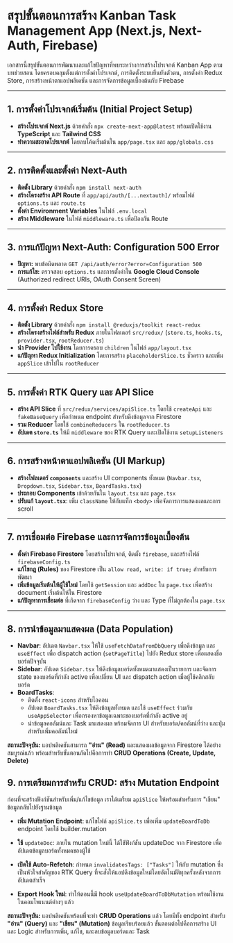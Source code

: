 # สรุปขั้นตอนการสร้าง Kanban Task Management App (Next.js, Next-Auth, Firebase)

เอกสารนี้สรุปขั้นตอนการพัฒนาและแก้ไขปัญหาที่พบระหว่างการสร้างโปรเจกต์ Kanban App ตามบทช่วยสอน โดยครอบคลุมตั้งแต่การตั้งค่าโปรเจกต์, การติดตั้งระบบยืนยันตัวตน, การตั้งค่า Redux Store, การสร้างหน้าตาแอปพลิเคชัน และการจัดการข้อมูลเบื้องต้นกับ Firebase

---

## 1. การตั้งค่าโปรเจกต์เริ่มต้น (Initial Project Setup)

- **สร้างโปรเจกต์ Next.js** ด้วยคำสั่ง `npx create-next-app@latest` พร้อมเปิดใช้งาน **TypeScript** และ **Tailwind CSS**
- **ทำความสะอาดโปรเจกต์** โดยลบโค้ดเริ่มต้นใน `app/page.tsx` และ `app/globals.css`

---

## 2. การติดตั้งและตั้งค่า Next-Auth

- **ติดตั้ง Library** ด้วยคำสั่ง `npm install next-auth`
- **สร้างโครงสร้าง API Route** ที่ `app/api/auth/[...nextauth]/` พร้อมไฟล์ `options.ts` และ `route.ts`
- **ตั้งค่า Environment Variables** ในไฟล์ `.env.local`
- **สร้าง Middleware** ในไฟล์ `middleware.ts` เพื่อป้องกัน Route

---

## 3. การแก้ปัญหา Next-Auth: Configuration 500 Error

- **ปัญหา:** พบข้อผิดพลาด `GET /api/auth/error?error=Configuration 500`
- **การแก้ไข:** ตรวจสอบ `options.ts` และการตั้งค่าใน **Google Cloud Console** (Authorized redirect URIs, OAuth Consent Screen)

---

## 4. การตั้งค่า Redux Store

- **ติดตั้ง Library** ด้วยคำสั่ง `npm install @reduxjs/toolkit react-redux`
- **สร้างโครงสร้างไฟล์สำหรับ Redux** ภายในโฟลเดอร์ `src/redux/` (`store.ts`, `hooks.ts`, `provider.tsx`, `rootReducer.ts`)
- **นำ Provider ไปใช้งาน** โดยการครอบ `children` ในไฟล์ `app/layout.tsx`
- **แก้ปัญหา Redux Initialization** โดยการสร้าง `placeholderSlice.ts` ชั่วคราว และเพิ่ม `appSlice` เข้าไปใน `rootReducer`

---

## 5. การตั้งค่า RTK Query และ API Slice

- **สร้าง API Slice** ที่ `src/redux/services/apiSlice.ts` โดยใช้ `createApi` และ `fakeBaseQuery` เพื่อกำหนด endpoint สำหรับดึงข้อมูลจาก Firestore
- **รวม Reducer** โดยใช้ `combineReducers` ใน `rootReducer.ts`
- **อัปเดต `store.ts`** ให้มี `middleware` ของ RTK Query และเปิดใช้งาน `setupListeners`

---

## 6. การสร้างหน้าตาแอปพลิเคชัน (UI Markup)

- **สร้างโฟลเดอร์ `components`** และสร้าง UI components ทั้งหมด (`Navbar.tsx`, `Dropdown.tsx`, `Sidebar.tsx`, `BoardTasks.tsx`)
- **ประกอบ Components** เข้าด้วยกันใน `layout.tsx` และ `page.tsx`
- **ปรับแก้ `layout.tsx`**: เพิ่ม `className` ให้กับแท็ก `<body>` เพื่อจัดการการแสดงผลและการ scroll

---

## 7. การเชื่อมต่อ Firebase และการจัดการข้อมูลเบื้องต้น

- **ตั้งค่า Firebase Firestore** โดยสร้างโปรเจกต์, ติดตั้ง `firebase`, และสร้างไฟล์ `firebaseConfig.ts`
- **แก้ไขกฎ (Rules)** ของ Firestore เป็น `allow read, write: if true;` สำหรับการพัฒนา
- **เพิ่มข้อมูลเริ่มต้นให้ผู้ใช้ใหม่** โดยใช้ `getSession` และ `addDoc` ใน `page.tsx` เพื่อสร้าง document เริ่มต้นให้ใน Firestore
- **แก้ปัญหาการเชื่อมต่อ** ที่เกิดจาก `firebaseConfig` ว่าง และ Type ที่ไม่ถูกต้องใน `page.tsx`

---

## 8. การนำข้อมูลมาแสดงผล (Data Population)

- **Navbar**: อัปเดต `Navbar.tsx` ให้ใช้ `useFetchDataFromDbQuery` เพื่อดึงข้อมูล และ `useEffect` เพื่อ dispatch action (`setPageTitle`) ไปยัง Redux store เพื่อแสดงชื่อบอร์ดปัจจุบัน
- **Sidebar**: อัปเดต `Sidebar.tsx` ให้ดึงข้อมูลบอร์ดทั้งหมดมาแสดงเป็นรายการ และจัดการ state ของบอร์ดที่กำลัง active เพื่อเปลี่ยน UI และ dispatch action เมื่อผู้ใช้คลิกสลับบอร์ด
- **BoardTasks**:
    - ติดตั้ง `react-icons` สำหรับไอคอน
    - อัปเดต `BoardTasks.tsx` ให้ดึงข้อมูลทั้งหมด และใช้ `useEffect` ร่วมกับ `useAppSelector` เพื่อกรองหาข้อมูลเฉพาะของบอร์ดที่กำลัง active อยู่
    - นำข้อมูลคอลัมน์และ Task มาแสดงผล พร้อมจัดการ UI สำหรับบอร์ด/คอลัมน์ที่ว่าง และปุ่มสำหรับเพิ่มคอลัมน์ใหม่

**สถานะปัจจุบัน:** แอปพลิเคชันสามารถ **"อ่าน" (Read)** และแสดงผลข้อมูลจาก Firestore ได้อย่างสมบูรณ์แล้ว พร้อมสำหรับขั้นตอนถัดไปคือการทำ **CRUD Operations (Create, Update, Delete)**

## 9. การเตรียมการสำหรับ CRUD: สร้าง Mutation Endpoint

ก่อนที่จะสร้างฟังก์ชันสำหรับเพิ่ม/แก้ไขข้อมูล เราได้เตรียม `apiSlice` ให้พร้อมสำหรับการ "เขียน" ข้อมูลกลับไปยังฐานข้อมูล

-   **เพิ่ม Mutation Endpoint**: แก้ไขไฟล์ `apiSlice.ts` เพื่อเพิ่ม `updateBoardToDb` endpoint โดยใช้ builder.mutation

-   **ใช้** `updateDoc`: ภายใน mutation ใหม่นี้ ได้ใช้ฟังก์ชัน updateDoc จาก Firestore เพื่ออัปเดตข้อมูลบอร์ดทั้งหมดของผู้ใช้

-   **เปิดใช้ Auto-Refetch**: กำหนด `invalidatesTags: ["Tasks"]` ให้กับ mutation ซึ่งเป็นหัวใจสำคัญของ RTK Query ที่จะสั่งให้แอปดึงข้อมูลใหม่โดยอัตโนมัติทุกครั้งหลังจากการอัปเดตสำเร็จ

-   **Export Hook ใหม่**: ทำให้ตอนนี้มี hook `useUpdateBoardToDbMutation` พร้อมใช้งานในคอมโพเนนต์ต่างๆ แล้ว

**สถานะปัจจุบัน:** แอปพลิเคชันพร้อมที่จะทำ **CRUD Operations** แล้ว โดยมีทั้ง endpoint สำหรับ **"อ่าน" (Query)** และ **"เขียน" (Mutation)** ข้อมูลเรียบร้อยแล้ว ขั้นตอนต่อไปคือการสร้าง UI และ Logic สำหรับการเพิ่ม, แก้ไข, และลบข้อมูลบอร์ดและ Task

